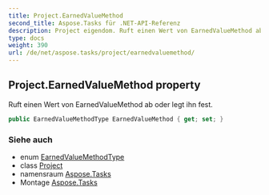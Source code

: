```yaml
---
title: Project.EarnedValueMethod
second_title: Aspose.Tasks für .NET-API-Referenz
description: Project eigendom. Ruft einen Wert von EarnedValueMethod ab oder legt ihn fest.
type: docs
weight: 390
url: /de/net/aspose.tasks/project/earnedvaluemethod/
---
```

## Project.EarnedValueMethod property

Ruft einen Wert von EarnedValueMethod ab oder legt ihn fest.

```csharp
public EarnedValueMethodType EarnedValueMethod { get; set; }
```

### Siehe auch

* enum [EarnedValueMethodType](../../earnedvaluemethodtype/)
* class [Project](../)
* namensraum [Aspose.Tasks](../../project/)
* Montage [Aspose.Tasks](../../../)


